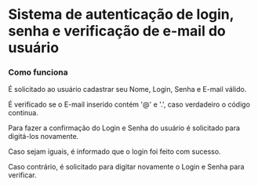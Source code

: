 # Sistema de autenticação de login, senha e verificação de e-mail do usuário

### Como funciona
É solicitado ao usuário cadastrar seu Nome, Login, Senha e E-mail válido.

É verificado se o E-mail inserido contém '@' e '.', caso verdadeiro o código continua.

Para fazer a confirmação do Login e Senha do usuário é solicitado para digitá-los novamente.

Caso sejam iguais, é informado que o login foi feito com sucesso.

Caso contrário, é solicitado para digitar novamente o Login e Senha para verificar.
